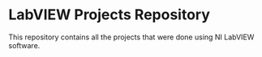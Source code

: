 # LabVIEW Projects Repository

This repository contains all the projects that were done using NI LabVIEW software.
